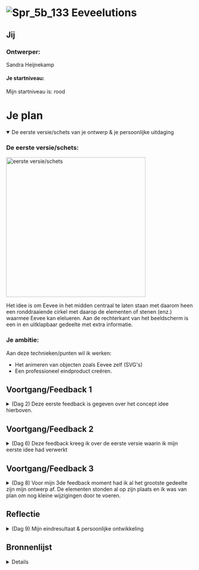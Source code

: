 # ![Spr_5b_133](https://user-images.githubusercontent.com/90039351/199193843-080f68fb-9f9a-4005-9b8f-49d0c7d953d8.png) Eeveelutions

## Jij

### Ontwerper:
Sandra Heijnekamp

#### Je startniveau:
Mijn startniveau is: rood


# Je plan

<details open>
  <summary>De eerste versie/schets van je ontwerp & je persoonlijke uitdaging</summary>

  ### De eerste versie/schets:
  <img src="https://user-images.githubusercontent.com/90039351/199998019-e32c9629-e9ed-4f93-a32c-22470fd375a2.jpg" width="375px" alt="eerste versie/schets">
  
  Het idee is om Eevee in het midden centraal te laten staan met daarom heen een ronddraaiende cirkel met daarop de elementen of stenen (enz.) waarmee Eevee kan elelueren. Aan de rechterkant van het beeldscherm is een in en uitklapbaar gedeelte met extra informatie. 

  ### Je ambitie: 
  Aan deze technieken/punten wil ik werken:
  - Het animeren van objecten zoals Eevee zelf (SVG's)
  - Een professioneel eindproduct creëren. 
  
 
</details>




## Voortgang/Feedback 1

<details>
  <summary>(Dag 2) Deze eerste feedback is gegeven over het concept idee hierboven.</summary>
  
  ### Feedback punten
  - Het concept past goed bij de opdracht. Leuk dat je specifieke elementen heb uitgezocht die je goed en duidelijk terug laat zien.
  - De schetsen mogen nog iets verder uitgewerkt worden.
  - Idee: je kan misschien de evolutie stenen een leuke animatie geven als je er overheen hovert.
  - Misschien dat er bij elke evolutie er een bijpassende achtergrond komt?
  - Misschien nog een geluidje van eevee erbij?
  - Of een achtegrond muziekje van pokemon
  - Die eevee die je aan het begin ziet voor de evolutie blijer laten kijken of misschien laten zwaaien naar de gebruiker. Zo is eevee meer interactief met de gebruiker.

  ### Bevinding 1:
  Er zijn veel kansen die ik kan benutten om de gebruiker interactie te laten hebben met Eevee buiten het alleen laten evolueren

  #### oplossing:
  Ik wilde het echter niet te complexe maken in het begin. Eerst de basis goed maken voordat ik extra's verder aan ga toepassen, 2 weken zijn namelijk zo om.


  ### Bevinding 2:
  Kijk naar of je geluid toe kunt voegen.

  #### oplossing:
  Ook dit punt heb ik op de lange baan geschoven, eerst de basis.



  ### Bevinding 3:
  Het is een goed idee om de schetsen nog wat verder uit te werken. Ik had nu een idee waar ik zelf helemaal weg van was en ben dan ook meteen begonnen met het kijken of ik Eevee alvast kon laten bewegen. Dit koste me meteen dan ook de rest van de eerste dag.

</details>




## Voortgang/Feedback 2

<details>
  <summary>(Dag 6) Deze feedback kreeg ik over de eerste versie waarin ik mijn eerste idee had verwerkt</summary>
  
<img src="https://user-images.githubusercontent.com/90039351/201092844-fd0bad6e-15ef-42c1-ab2e-279fb534ae55.png" width="375px" alt="Versie van 2de feedback">
  
  Ik had hierbij de elementen om Eevee heen gezet en deze op verschillende manieren laten draaien. Ook kon Eevee al evolueren, echter zaten nog niet alle versies van de evoluties er nog in. Ook waren nier alle icoontjes nog compleet.
  
  ### Feedback punten
  - Het is saai ("te makkelijk") om de informatie in te laten vliegen vanaf de zijkant.
  - Verander de div's in figures.
  - De pagina is niet bestuurbaar via tab/ niet alle elementen die een button horen te zijn zijn buttons.
  - Je CSS properties zijn niet overal op dezelfde volgorde
  - Kijk nog eens naar de lijn diktes.
  
  
  ### Bevinding 1:
  In mijn eerste ontwerp leek het me leuk om informatie te laten tonen doormiddel van een kader aan de rechterkant van het scherm in te laten sliden. Dit werd door de docent als saai betiteld en moest ik op zoek naar een nieuw idee.

  #### oplossing:
Ik bedacht om het ontwerp volledig te focussen of visuals en het zelf ontdekken welke gevolgen welke acties hebben. Hierbij is er wel een cheat sheet verborgen zodat de gebruiker wel kan ontdekken wat hij of zij moet doen om een bepaalde eeveelution te krijgen. 



  ### Bevinding 2:
Ik had veel div's gebruikt uit gemak, deze heb ik veranderd in andere passendere elementen.



  ### Bevinding 3:
Ik werk in een niet vaste volgorde van de CSS properties, over het algemeen staat de plaatsing bovenin en daarna is het vaak random. Uit tijdgebrek heb ik dit niet verder aangepast.
  
### Bevinding 4:
De pagina is niet te besturen door toetsenbord. 
  
#### oplossing:
  Uit tijdgebrek heb ik niet de bestaande elementen aangepast om hieraan wel te voldoen. Wel heb ik nieuwe elementen voorzien van deze functie.

  
  ### Bevinding 5:
  De lijn dikte is niet overal even dik. 
  
   #### oplossing:
  Ik heb gekeken voor een aantal vervangen de iconen. Deze zijn echter erg lastig te vinden daarom heb ik ervoor gekozen om een verschil te houden in lijn dikte tussen de stenen en eevee.
  
</details>




## Voortgang/Feedback 3

<details>
  <summary>(Dag 8) Voor mijn 3de feedback moment had ik al het grootste gedeelte zijn mijn ontwerp af. De elementen stonden al op zijn plaats en ik was van plan om nog kleine wijzigingen door te voeren.     
</summary>
  <img src="https://user-images.githubusercontent.com/90039351/201049213-26337bf9-0907-49e1-abfe-b848de10dd89.png" width="375px" alt="Versie van 3de feedback">
  
  ### Feedback punten
  - Het ziet er erg goed uit, het is een leuk idee, heb niet zoveel puntjes.
  - Je kan nog wat spelen met het font.
  - Let erop dat je je bronnen overal benoemd.
  - Extra comments toevoegen wat wat precies doet.
  - Zou ook nog even naar de animatie van het evolueren. 

  
  ### Bevinding 1:
  Ik was me ervan bewust dat ik nog wat moest gaan doen voor het lettertype. Ik had tot nu toe met een standaard neutraal font gewerkt en me vooral gefocust op de rest van de elementen. 
  
 <img src="https://user-images.githubusercontent.com/90039351/201051494-bdb476ba-9232-4532-ac5c-e93fca1d4aea.png" width="375px" alt="Font van 3de feedback">
    
  #### oplossing:
  Ik ben op zoek gegaan naar Pokemon fonts en fonts die in het verlengde daarvan liggen. Ik kwam een costum font tegen die lijkt op het font dat in het Pokemon spel Let's Go Pikachu and Eevee wordt gebruikt. Dat vond ik erg passen bij het thema.
  
  <img src="https://user-images.githubusercontent.com/90039351/201052506-50559f52-f6aa-40e6-b67b-e1ece026aef9.png" width="375px" alt="Font na 3de feedback">
  <img src="https://user-images.githubusercontent.com/90039351/201052518-ec86fb67-a384-47b7-b4bb-c7c39d75db82.png" width="375px" alt="Font na 3de feedback">


  ### Bevinding 2:
  Ik heb me de afgelopen dagen gefocust op alles goedzetten en werkend krijgen. Hierdoor is de basis animatie voor het evolueren niet meer werkend en niet meer passend.

  #### oplossing:
  Ik heb een nieuwe animatie gemaakt voor het evolueren, waardoor de ervaring één geheel wordt.

  ### Bevinding 3:
  Ik moet meer bronnen gaan toevoegen. Op dit moment had ik nog niet veel bronnen verwerkt.
  
  ### Bevinding 4:
  De overdraagbaarheid zal toenemen als ik meer uitleggende comments zal plaatsen. Hierdoor zullen andere mensen beter weten wat er met elk stukje code gebeurd. Op dit moment heb ik het al wel opgedeeld in de verschillende elementen. Vanwege gebrek aan tijd heb ik dit niet verder uitgewerkt, maar het is iets waar ik in de toekomst aan zal denken.
  
  

</details>




## Reflectie

<details>
  <summary>(Dag 9) Mijn eindresultaat & persoonlijke ontwikkeling</summary>

  ### Je uitkomst - karakteristiek screenshot(s):
  
  
<img width="375px" alt="final ontwerp" src="https://user-images.githubusercontent.com/90039351/201097879-26bbb71d-1df8-43d1-a5f0-f507ed5f0870.png">
<img width="375px" alt="Schermafbeelding 2022-11-10 om 14 02 45" src="https://user-images.githubusercontent.com/90039351/201098792-7c6ffa2e-f388-4097-94ca-6af6ea131e57.png">
<img width="375px" alt="Schermafbeelding 2022-11-10 om 14 03 23" src="https://user-images.githubusercontent.com/90039351/201098805-2da71ee8-3024-421e-978d-6310d29f2706.png">


  ### Dit ging goed/Heb ik geleerd: 
Ik heb me verder ontwikkeld in CSS. Zo heb ik me verdiept in het transformeren van onderdelen in een svg en elementen op een tegenstrijdige manier laten bewegen, zo draaien de stenen en om hun as en om Eevee heen. Ook heb ik een klein gedeelte gelezen over hoe SVG's schalen. Ook heb ik mezelf tot het uitterste gepusht om het idee wat ik voor ogen had te kunnen verwerkelijke. 


  ### Dit was lastig/Is niet gelukt:
Ik heb al mijn tijd gestoken in het coderen en het doen dat dingen zoals de readme en de schetsen wat werden weggedrukt. Vooral toen ik de tijdsdruk begon te voelen, heb ik de volle focussen op het coderen gelegd. Hierdoor ben ik wel vergekomen, maar zag ik het halverwege niet meer zo zitten. Al hoewel ik erg trots ben op het eindresultaat heb ik alsnog een lijstje met dingen die ik het liefst ook nog toe had willen voegen. Zoals een SVG animatie op een ander soort manier dan dat ik nu heb.
</details>





## Bronnenlijst

<details>

Pokemon research
1. https://www.serebii.net/pokedex-swsh/eevee/
2. https://www.pokemon.com/us/pokedex/eevee
3. https://bulbapedia.bulbagarden.net/wiki/Eevee_(Pok%C3%A9mon)
4. https://pokemon.fandom.com/wiki/Evolutionary_Stones#Thunder_Stone
5. https://shiny-pokemon.fandom.com/wiki/Jolteon

CSS research
1. https://www.sarasoueidan.com/blog/svg-object-fit/
2. https://www.sarasoueidan.com/blog/svg-coordinate-systems/
3. https://www.sarasoueidan.com/demos/interactive-svg-coordinate-system/
4. https://developer.mozilla.org/en-US/docs/Web/CSS/aspect-ratio
5. https://css-tricks.com/the-shapes-of-css/
  
CSS Cheat sheet/Tools/Generator
1. https://css-tricks.com/snippets/css/a-guide-to-flexbox/
2. https://html-css-js.com/css/generator/box-shadow/
3. https://www.fontsquirrel.com/tools/webfont-generator
4. https://matthewlein.com/tools/ceaser
5. https://codepen.io/anthonydugois/pen/mewdyZ <- Voor basis inzichten
  
JS
1. https://developer.mozilla.org/en-US/docs/Web/API/Element/animationend_event
2. https://developer.mozilla.org/en-US/docs/Web/API/HTMLElement/drop_event
3. https://developer.mozilla.org/en-US/docs/Web/API/HTMLElement/dragstart_event
4. https://stackoverflow.com/questions/29884654/button-that-refreshes-the-page-on-click
  
Afbeeldingen
  1. https://toppng.com/heart-pokemon-filled-icon-icon-PNG-free-PNG-Images_127650
  2. https://bulbapedia.bulbagarden.net/wiki/Evolution_stone
  3. https://www.pokemon.com/nl/pokedex/eevee <- Handmatig SVGs van gemaakt.
  4. Pokemon Sword Nintendo Switch -> Screenshots -> Achtergrond afbeeldingen 
  
Font
  1. https://www.deviantart.com/mucrush/art/Font-Pack-Let-s-Go-Pikachu-and-Eevee-773910894
  
</details>
